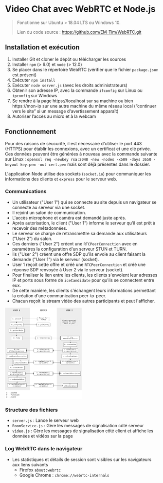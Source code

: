 # Video Chat avec WebRTC et Node.js

> Fonctionne sur Ubuntu > 18.04 LTS ou Windows 10.
>
> Lien du code source : https://github.com/EM-Tim/WebRTC.git

## Installation et exécution

1. Installer Git et cloner le dépôt ou télécharger les sources
2. Installer `npm` (> 6.0) et `node` (> 12.0)
3. Se placer dans le répertoire WebRTC (vérifier que le fichier `package.json` est présent)
4. Exécuter `npm install`
5. Exécuter `node server.js` (avec les droits administrateurs)
6. Obtenir son adresse IP, avec la commande `ifconfig` sur Linux ou `ipconfig` sur Windows
7. Se rendre à la page https://localhost sur sa machine ou bien https://mon-ip sur une autre machine du même réseau local (“continuer vers le site” si un message d'avertissement apparaît)
8. Autoriser l’accès au micro et à la webcam

## Fonctionnement

Pour des raisons de séucurité, il est nécessaire d'utiliser le port 443 (HTTPS) pour établir les connexions, avec un certificat et une clé privée. Ces données peuvent être générées à nouveau avec la commande suivante sur Linux : ```openssl req -newkey rsa:2048 -new -nodes -x509 -days 3650 -keyout key.pem -out cert.pem``` mais sont déjà présentes dans le dossier.

L'application Node utilise des sockets (`socket.io`) pour communiquer les informations des clients et `express` pour le serveur web.

### Communications

- Un utilisateur ("User 1") qui se connecte au site depuis un navigateur se connecte au serveur via une socket. 
- Il rejoint un salon de communication. 
- L'accès microphone et caméra est demandé juste après. 
- Après autorisation, le client ("User 1") informe le serveur qu'il est prêt à recevoir des métadonnées. 
- Le serveur se charge de retransmettre sa demande aux utilisateurs ("User 2") du salon. 
- Ces derniers ("User 2") créent une `RTCPeerConnection` avec en paramètres la configuration d'un serveur STUN et TURN.
- Ils ("User 2") créent une offre SDP qu'ils envoie au client faisant la demande ("User 1") via le serveur (socket).
- User 1 reçoit cette offre et créé une `RTCPeerConnection` et créé une réponse SDP renvoyée à User 2 via le serveur (socket).
- Pour finaliser le lien entre les clients, les clients s'envoient leur adresses IP et ports sous forme de `iceCandidate` pour qu'ils se connectent entre eux.
- De cette manière, les clients s'échangent leurs informations permettant la création d'une communication peer-to-peer.
- Chacun reçoit le stream vidéo des autres participants et peut l'afficher.

<img src="webrtc_socket_diagram.png" width="50%">

### Structure des fichiers

- `server.js` : Lance le serveur web
- `RoomService.js` : Gère les messages de signalisation côté serveur
- `video.js` : Gère les messages de signalisation côté client et affiche les données et vidéos sur la page

### Log WebRTC dans le navigateur
- Les statistiques et détails de session sont visibles sur les navigateurs aux liens suivants
  - Firefox `about:webrtc`
  - Google Chrome : `chrome://webrtc-internals`

